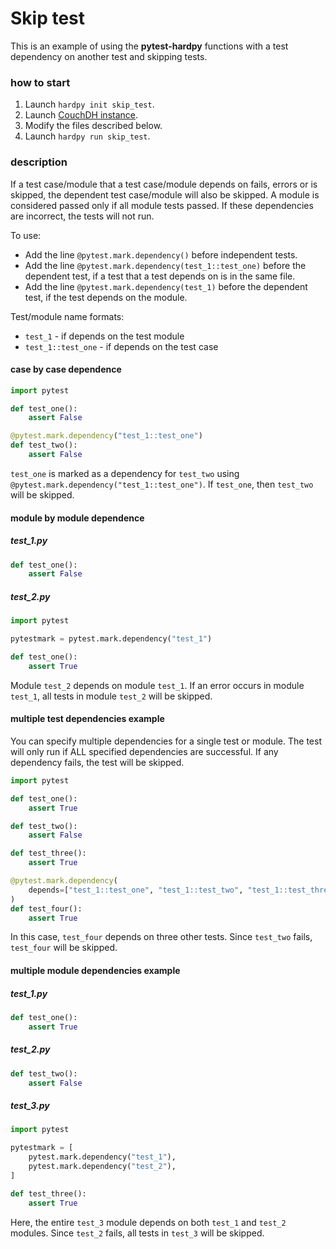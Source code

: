 # Skip test

This is an example of using the **pytest-hardpy** functions with a test dependency
on another test and skipping tests.

### how to start

1. Launch `hardpy init skip_test`.
2. Launch [CouchDH instance](../documentation/database.md#couchdb-instance).
3. Modify the files described below.
4. Launch `hardpy run skip_test`.

### description

If a test case/module that a test case/module depends on fails, errors or is skipped, the dependent test case/module will also be skipped.
A module is considered passed only if all module tests passed.
If these dependencies are incorrect, the tests will not run.


To use:

- Add the line `@pytest.mark.dependency()` before independent tests.
- Add the line `@pytest.mark.dependency(test_1::test_one)` before the dependent test,
if a test that a test depends on is in the same file.
- Add the line `@pytest.mark.dependency(test_1)`
before the dependent test, if the test depends on the module.

Test/module name formats:

- `test_1` - if depends on the test module
- `test_1::test_one` - if depends on the test case

#### case by case dependence

```python
import pytest

def test_one():
    assert False

@pytest.mark.dependency("test_1::test_one")
def test_two():
    assert False
```

`test_one` is marked as a dependency for `test_two` using `@pytest.mark.dependency("test_1::test_one")`.
If `test_one`, then `test_two` will be skipped.

#### module by module dependence

##### test_1.py

```python
def test_one():
    assert False
```

##### test_2.py

```python
import pytest

pytestmark = pytest.mark.dependency("test_1")

def test_one():
    assert True
```

Module `test_2` depends on module `test_1`.
If an error occurs in module `test_1`, all tests in module `test_2` will be skipped.

#### multiple test dependencies example

You can specify multiple dependencies for a single test or module.
The test will only run if ALL specified dependencies are successful.
If any dependency fails, the test will be skipped.

```python
import pytest

def test_one():
    assert True

def test_two():
    assert False

def test_three():
    assert True

@pytest.mark.dependency(
    depends=["test_1::test_one", "test_1::test_two", "test_1::test_three"]
)
def test_four():
    assert True
```

In this case, `test_four` depends on three other tests.
Since `test_two` fails, `test_four` will be skipped.

#### multiple module dependencies example

##### test_1.py

```python
def test_one():
    assert True
```

##### test_2.py

```python
def test_two():
    assert False
```

##### test_3.py

```python
import pytest

pytestmark = [
    pytest.mark.dependency("test_1"),
    pytest.mark.dependency("test_2"),
]

def test_three():
    assert True
```

Here, the entire `test_3` module depends on both `test_1` and `test_2` modules.
Since `test_2` fails, all tests in `test_3` will be skipped.
